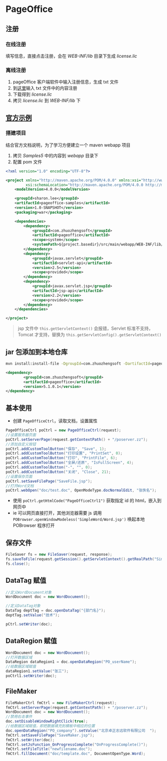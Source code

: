 # PageOffice

## 注册

### 在线注册

填写信息，直接点击注册，会在 *WEB-INF/lib* 目录下生成 *license.lic*

### 离线注册

1. pageOffice 客户端软件中输入注册信息，生成 txt 文件
2. 到[这里](http://www.zhuozhengsoft.com/po/reg.aspx)输入 txt 文件中的内容注册
3. 下载得到 *license.lic*
4. 拷贝 *license.lic* 到 *WEB-INF/lib* 下

## [官方示例](http://www.zhuozhengsoft.com/dowm/)

### 搭建项目

结合官方文档说明，为了学习方便建立一个 maven webapp 项目

1. 拷贝 *Samples5* 中的内容到 *webapp* 目录下
2. 配置 pom 文件

```xml
<?xml version="1.0" encoding="UTF-8"?>

<project xmlns="http://maven.apache.org/POM/4.0.0" xmlns:xsi="http://www.w3.org/2001/XMLSchema-instance"
         xsi:schemaLocation="http://maven.apache.org/POM/4.0.0 http://maven.apache.org/xsd/maven-4.0.0.xsd">
    <modelVersion>4.0.0</modelVersion>

    <groupId>sharon.lee</groupId>
    <artifactId>pageoffice-samples</artifactId>
    <version>1.0-SNAPSHOT</version>
    <packaging>war</packaging>

    <dependencies>
        <dependency>
            <groupId>com.zhuozhengsoft</groupId>
            <artifactId>pageoffice</artifactId>
            <scope>system</scope>
            <systemPath>${project.basedir}/src/main/webapp/WEB-INF/lib/pageoffice5.2.0.6.jar</systemPath>
        </dependency>
        <dependency>
            <groupId>javax.servlet</groupId>
            <artifactId>servlet-api</artifactId>
            <version>2.5</version>
            <scope>provided</scope>
        </dependency>
        <dependency>
            <groupId>javax.servlet.jsp</groupId>
            <artifactId>jsp-api</artifactId>
            <version>2.2</version>
            <scope>provided</scope>
        </dependency>
    </dependencies>

</project>
```

> jsp 文件中 `this.getServletContext()` 会报错，Servlet 标准不支持，Tomcat 才支持，替换为 `this.getServletConfig().getServletContext()`

## jar 包添加到本地仓库

```bash
mvn install:install-file -DgroupId=com.zhuozhengsoft -DartifactId=pageoffice -Dversion=5.1.0.1  -Dpackaging=jar  -Dfile=pageoffice5.1.0.1.jar
```

```xml
<dependency>
		<groupId>com.zhuozhengsoft</groupId>
		<artifactId>pageoffice</artifactId>
		<version>5.1.0.1</version>
</dependency>
```

## 基本使用

- 创建 `PageOfficeCtrl`，读取文档，设置属性

```java
PageOfficeCtrl poCtrl = new PageOfficeCtrl(request);
//设置服务器页面
poCtrl.setServerPage(request.getContextPath() + "/poserver.zz");
//添加自定义按钮
poCtrl.addCustomToolButton("保存", "Save", 1);
poCtrl.addCustomToolButton("打印设置", "PrintSet", 0);
poCtrl.addCustomToolButton("打印", "PrintFile", 6);
poCtrl.addCustomToolButton("全屏/还原", "IsFullScreen", 4);
poCtrl.addCustomToolButton("-", "", 0);
poCtrl.addCustomToolButton("关闭", "Close", 21);
//设置保存页面
poCtrl.setSaveFilePage("SaveFile.jsp");
//打开Word文档
poCtrl.webOpen("doc/test.doc", OpenModeType.docNormalEdit, "张佚名");
```

- 使用 `poCtrl.getHtmlCode("PageOfficeCtrl1")` 获取指定 id 的 html，嵌入到网页中
- ie 可以网页直接打开，其他浏览器需要 js 调用 `POBrowser.openWindowModeless('SimpleWord/Word.jsp')` 唤起本地 POBrowser 程序打开

## 保存文件

```java
FileSaver fs = new FileSaver(request, response);
fs.saveToFile(request.getSession().getServletContext().getRealPath("SimpleWord/doc/") + "/" + fs.getFileName());
fs.close();
```

## DataTag 赋值

```java
//定义WordDocument对象
WordDocument doc = new WordDocument();

//定义DataTag对象
DataTag deptTag = doc.openDataTag("{部门名}");
deptTag.setValue("技术");

pCtrl.setWriter(doc);
```

## DataRegion 赋值

```java
WordDocument doc = new WordDocument();
//打开数据区域
DataRegion dataRegion1 = doc.openDataRegion("PO_userName");
//给数据区域赋值
dataRegion1.setValue("张三");
poCtrl1.setWriter(doc);
```

## FileMaker

```java
FileMakerCtrl fmCtrl = new FileMakerCtrl(request);
fmCtrl.setServerPage(request.getContextPath() + "/poserver.zz");
WordDocument doc = new WordDocument();
//禁用右击事件
doc.setDisableWindowRightClick(true);
//给数据区域赋值，即把数据填充到模板中相应的位置
doc.openDataRegion("PO_company").setValue("北京卓正志远软件有限公司  ");
fmCtrl.setSaveFilePage("SaveMaker.jsp");
fmCtrl.setWriter(doc);
fmCtrl.setJsFunction_OnProgressComplete("OnProgressComplete()");
fmCtrl.setFileTitle("newfilename.doc");
fmCtrl.fillDocument("doc/template.doc", DocumentOpenType.Word);
```

